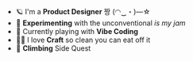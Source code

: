 - 🪐 I'm a **Product Designer** 짱 (◠‿・)—☆
- 🍇 **Experimenting** with the unconventional *is my jam*
- 🌱 Currently playing with **Vibe Coding**
- 🫰🏼 I love **Craft** so clean you can eat off it
- 💎 **Climbing** Side Quest

